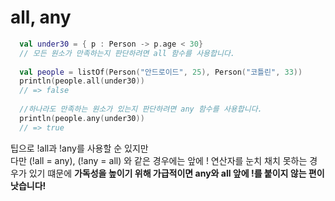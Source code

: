 # all, any

```kotlin
  val under30 = { p : Person -> p.age < 30}
  // 모든 원소가 만족하는지 판단하려면 all 함수를 사용합니다.
   
  val people = listOf(Person("안드로이드", 25), Person("코틀린", 33))
  println(people.all(under30))
  // => false
  
  //하나라도 만족하는 원소가 있는지 판단하려면 any 함수를 사용합니다.
  println(people.any(under30))
  // => true
```
팁으로 !all과 !any를 사용할 순 있지만 <br />
다만 (!all = any), (!any = all) 와 같은 경우에는 앞에 ! 연산자를 눈치 채치 못하는 경우가 있기 떄문에 
**가독성을 높이기 위해 가급적이면 any와 all 앞에 !를 붙이지 않는 편이 낫습니다!**

